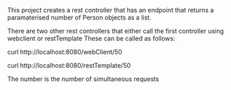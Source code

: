 This project creates a rest controller that has an endpoint that returns a paramaterised
number of Person objects as a list.

There are two other rest controllers that either call the first controller using webclient or restTemplate
These can be called as follows:

curl http://localhost:8080/webClient/50    

curl http://localhost:8080/restTemplate/50     

The number is the number of simultaneous requests